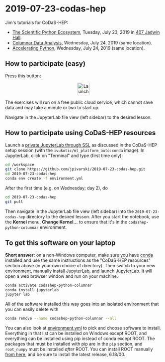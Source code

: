 # 2019-07-23-codas-hep

Jim's tutorials for CoDaS-HEP:

   * [The Scientific Python Ecosystem](https://indico.cern.ch/event/814979/timetable/#40-the-scientific-python-ecosy), Tuesday, July 23, 2019 in [407 Jadwin Hall](https://goo.gl/maps/Hy7dUgKgp6eBU1N59).
   * [Columnar Data Analysis](https://indico.cern.ch/event/814979/timetable/#41-columnar-data-analysis), Wednesday, July 24, 2019 (same location).
   * [Accelerating Python](https://indico.cern.ch/event/814979/timetable/#12-accelerating-python), Wednesday, July 24, 2019 (same location).

## How to participate (easy)

Press this button:

<p align="center">
  <a href="https://mybinder.org/v2/gh/jpivarski/2019-07-23-codas-hep/1.0?urlpath=lab">
    <img src="https://mybinder.org/badge_logo.svg" alt="Launch Binder" height="40">
  </a>
</p>

The exercises will run on a free public cloud service, which cannot save data and may take a minute or two to start up.

Navigate in the JupyterLab file view (left sidebar) to the desired lesson.

## How to participate using CoDaS-HEP resources

Launch a [private JupyterLab through SSL](https://ml-front.nautilus.optiputer.net/) as discussed in the CoDaS-HEP setup session (with the `ivukotic/ml_platform_auto:conda` image). In JupyterLab, click on "Terminal" and type (first time only):

```bash
cd /workspace
git clone https://github.com/jpivarski/2019-07-23-codas-hep.git
cd 2019-07-23-codas-hep
conda env create -f environment.yml
```

After the first time (e.g. on Wednesday; day 2), do

```bash
cd 2019-07-23-codas-hep
git pull
```

Then navigate in the JupyterLab file view (left sidebar) into the `2019-07-23-codas-hep` directory to the desired lesson. After you start the notebook, use the **Kernel** menu, **Change Kernel...** to ensure that it's in the `codashep-python-columnar` environment.

## To get this software on your laptop

**Short answer:** on a non-Windows computer, make sure you have [conda](https://docs.conda.io/en/latest/miniconda.html) installed and use the same instructions as the "CoDaS-HEP resources" section above (in your own choice of directory). Then switch to your new environment, manually install JupyterLab, and launch JupyterLab. It will open a web browser window and run on your machine.

```bash
conda activate codashep-python-columnar
conda install jupyterlab
jupyter lab
```

All of the software installed this way goes into an isolated environment that you can easily delete with

```bash
conda remove --name codashep-python-columnar --all
```

You can also look at [environment.yml](environment.yml) to pick and choose software to install. Everything in that list can be installed on Windows except ROOT, and everything can be installed using pip instead of conda except ROOT. The packages that must be installed with pip are in the `pip` section, and `root_numpy` must be installed _after_ ROOT. You can install ROOT manually [from here](https://root.cern/content/release-61800), and be sure to install the latest release, 6.18/00.
